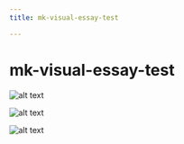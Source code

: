 ```yaml
---
title: mk-visual-essay-test

---
```


# mk-visual-essay-test

![alt text](https://files.slack.com/files-pri/T0HTW3H0V-F05Q38HLAH2/untitled_01_3-clr-bw.png?pub_secret=71c22d3dcc)

![alt text](https://files.slack.com/files-pri/T0HTW3H0V-F05PL8ZPQPR/untitled_01_2-clr-bw.png?pub_secret=d9d76d1c6b)

![alt text](https://files.slack.com/files-pri/T0HTW3H0V-F05QDE18P09/untitled_01_1-clr-bw.png?pub_secret=346b76ebfd)